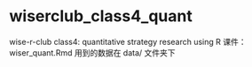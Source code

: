 # wiserclub_class4_quant
wise-r-club class4: quantitative strategy research using R 
课件：wiser_quant.Rmd 
用到的数据在 data/ 文件夹下
